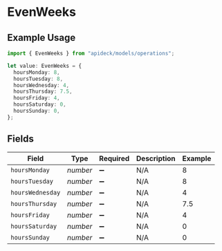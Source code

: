 # EvenWeeks

## Example Usage

```typescript
import { EvenWeeks } from "apideck/models/operations";

let value: EvenWeeks = {
  hoursMonday: 8,
  hoursTuesday: 8,
  hoursWednesday: 4,
  hoursThursday: 7.5,
  hoursFriday: 4,
  hoursSaturday: 0,
  hoursSunday: 0,
};
```

## Fields

| Field              | Type               | Required           | Description        | Example            |
| ------------------ | ------------------ | ------------------ | ------------------ | ------------------ |
| `hoursMonday`      | *number*           | :heavy_minus_sign: | N/A                | 8                  |
| `hoursTuesday`     | *number*           | :heavy_minus_sign: | N/A                | 8                  |
| `hoursWednesday`   | *number*           | :heavy_minus_sign: | N/A                | 4                  |
| `hoursThursday`    | *number*           | :heavy_minus_sign: | N/A                | 7.5                |
| `hoursFriday`      | *number*           | :heavy_minus_sign: | N/A                | 4                  |
| `hoursSaturday`    | *number*           | :heavy_minus_sign: | N/A                | 0                  |
| `hoursSunday`      | *number*           | :heavy_minus_sign: | N/A                | 0                  |